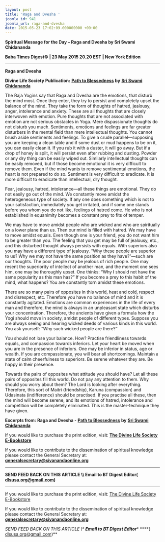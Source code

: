 ```yaml
---
layout: post
title: 'Raga and Dvesha '
joomla_id: 941
joomla_url: raga-and-dvesha
date: 2015-05-23 17:02:09.000000000 +00:00
---
```

  

















































**Spiritual Message for the Day – Raga and Dvesha by Sri Swami Chidananda**

**Baba Times Digest© | 23 May 2015 20.20 EST | New York Edition**

* * *

**Raga and Dvesha**

**Divine Life Society Publication:** [**Path to Blessedness**](http://www.dlshq.org/download/blessed.htm#_VPID_9) **by** [**Sri Swami Chidananda**](http://www.dlshq.org/saints/chida.htm)

The Raja Yogins say that Raga and Dvesha are the emotions, that disturb the mind most. Once they enter, they try to persist and completely upset the balance of the mind. They take the form of thoughts of hatred, jealousy, anger, intolerance and anxiety. These are all thoughts that are closely interwoven with emotion. Pure thoughts that are not associated with emotion are not serious obstacles in Yoga. Mere dispassionate thoughts do not disturb you much. Sentiments, emotions and feelings are far greater disturbers in the mental field than mere intellectual thoughts. You cannot brush aside sentiments and feelings. To give a crude parallel—supposing you are keeping a clean table and if some dust or mud happens to be on it, you can easily clean it. If you rub it with a duster, it will go away. But if a drop of honey is spilt, it will persist even after rubbing and dusting. Powder or any dry thing can be easily wiped out. Similarly intellectual thoughts can be easily removed, but if those become emotional it is very difficult to remove them. Even if the mind wants to remove sentimental emotions, the heart is not prepared to do so. Sentiment is very difficult to eradicate. It is more difficult to eradicate than intellectual, dry thought.

Fear, jealousy, hatred, intolerance—all these things are emotional. They do not easily go out of the mind. We constantly move amidst the heterogeneous type of society. If any one does something which is not to your satisfaction, immediately you get irritated, and if some one stands before you whom you do not like, feelings of hatred come. He who is not established in equanimity becomes a constant prey to fits of temper.

We may have to move amidst people who are wicked and who are spiritually on a lower plane than us. Then our mind is filled with hatred. We may have to move amidst equals. Even though one is your friend, you do not want him to be greater than you. The feeling that you get may be full of jealousy, etc., and this disturbed thought always persists with equals. With superiors also you may have a different type of jealousy. “Why these people are superior to us? Why we may not have the same position as they have?”—such are our thoughts. The poor people may be jealous of rich people. One may resent the superiority of intellect of another man, and the moment one sees him, one may be thoroughly upset. One thinks: “Why I should not have the same popularity as this man has?” If you become a prey to this habit of the mind, what happens? You are constantly torn amidst these emotions.

There are so many pairs of opposites in this world, heat and cold, respect and disrespect, etc. Therefore you have no balance of mind and it is constantly agitated. Emotions are common experiences in the life of every man and therefore, the mind is always in an unpleasant state which disturbs your concentration. Therefore, the ancients have given a formula how the Yogi should move in society, amidst people of different types. Suppose you are always seeing and hearing wicked deeds of various kinds in this world. You ask yourself: “Why such wicked people are there?”

You should not lose your balance. How? Practise friendliness towards equals, and compassion towards inferiors. Let your heart be moved when you are in the presence of inferiors. One may be inferior in status, age or wealth. If you are compassionate, you will bear all shortcomings. Maintain a state of calm cheerfulness to superiors. Be serene whatever they are. Be happy in their presence.

Towards the pairs of opposites what attitude you should have? Let all these pairs of opposites fill this world. Do not pay any attention to them. Why should you worry about them? The Lord is looking after everything. Therefore, this sort of Maitri (friendship), Karuna (compassion) and Udasinata (indifference) should be practised. If you practise all these, then the mind will become serene, and its emotions of hatred, intolerance and competition will be completely eliminated. This is the master-technique they have given.



**Excerpts from:**  **Raga and Dvesha -** [**Path to Blessedness**](http://www.dlshq.org/download/blessed.htm#_VPID_9) **by** [**Sri Swami Chidananda**](http://www.dlshq.org/saints/chida.htm)

If you would like to purchase the print edition, visit: **[The Divine Life Society E-Bookstore](http://www.dlshq.org/download/download.htm)**

If you would like to contribute to the dissemination of spiritual knowledge please contact the General Secretary at: [](mailto:%20%3Cscript%20type=%27text/javascript%27%3E%20%3C%21--%20var%20prefix%20=%20%27ma%27%20+%20%27il%27%20+%20%27to%27;%20var%20path%20=%20%27hr%27%20+%20%27ef%27%20+%20%27=%27;%20var%20addy57016%20=%20%27generalsecretary%27%20+%20%27@%27;%20addy57016%20=%20addy57016%20+%20%27sivanandaonline%27%20+%20%27.%27%20+%20%27org%27;%20document.write%28%27%3Ca%20%27%20+%20path%20+%20%27%5C%27%27%20+%20prefix%20+%20%27:%27%20+%20addy57016%20+%20%27%5C%27%3E%27%29;%20document.write%28addy57016%29;%20document.write%28%27%3C%5C/a%3E%27%29;%20//--%3E%5Cn%20%3C/script%3E%3Cscript%20type=%27text/javascript%27%3E%20%3C%21--%20document.write%28%27%3Cspan%20style=%5C%27display:%20none;%5C%27%3E%27%29;%20//--%3E%20%3C/script%3EThis%20email%20address%20is%20being%20protected%20from%20spambots.%20You%20need%20JavaScript%20enabled%20to%20view%20it.%20%3Cscript%20type=%27text/javascript%27%3E%20%3C%21--%20document.write%28%27%3C/%27%29;%20document.write%28%27span%3E%27%29;%20//--%3E%20%3C/script%3E?subject=Contribution%20to%20Dissemination%20of%20Spiritual%20Knowledge) **generalsecretary@sivanandaonline.org**

****

**SEND FEED BACK ON THIS ARTICLE \\\ Email to BT Digest Editor[](mailto:%20%3Cscript%20type=%27text/javascript%27%3E%20%3C%21--%20var%20prefix%20=%20%27ma%27%20+%20%27il%27%20+%20%27to%27;%20var%20path%20=%20%27hr%27%20+%20%27ef%27%20+%20%27=%27;%20var%20addy72654%20=%20%27dlsusa.org%27%20+%20%27@%27;%20addy72654%20=%20addy72654%20+%20%27gmail%27%20+%20%27.%27%20+%20%27com%27;%20document.write%28%27%3Ca%20%27%20+%20path%20+%20%27%5C%27%27%20+%20prefix%20+%20%27:%27%20+%20addy72654%20+%20%27%5C%27%3E%27%29;%20document.write%28addy72654%29;%20document.write%28%27%3C%5C/a%3E%27%29;%20//--%3E%5Cn%20%3C/script%3E%3Cscript%20type=%27text/javascript%27%3E%20%3C%21--%20document.write%28%27%3Cspan%20style=%5C%27display:%20none;%5C%27%3E%27%29;%20//--%3E%20%3C/script%3EThis%20email%20address%20is%20being%20protected%20from%20spambots.%20You%20need%20JavaScript%20enabled%20to%20view%20it.%20%3Cscript%20type=%27text/javascript%27%3E%20%3C%21--%20document.write%28%27%3C/%27%29;%20document.write%28%27span%3E%27%29;%20//--%3E%20%3C/script%3E?subject=DLS%20Posts)( [dlsusa.org@gmail.com](mailto:dlsusa.org@gmail.com))**



* * *



  

If you would like to purchase the print edition, visit: [The Divine Life Society E-Bookstore](http://www.dlshq.org/download/download.htm)

If you would like to contribute to the dissemination of spiritual knowledge please contact the General Secretary at: **[generalsecretary@sivanandaonline.org](mailto:generalsecretary@sivanandaonline.org)**

**SEND FEED BACK ON THIS ARTICLE \\\**  **Email to BT Digest Editor**** [](mailto:%20%3Cscript%20type=%27text/javascript%27%3E%20%3C%21--%20var%20prefix%20=%20%27ma%27%20+%20%27il%27%20+%20%27to%27;%20var%20path%20=%20%27hr%27%20+%20%27ef%27%20+%20%27=%27;%20var%20addy72654%20=%20%27dlsusa.org%27%20+%20%27@%27;%20addy72654%20=%20addy72654%20+%20%27gmail%27%20+%20%27.%27%20+%20%27com%27;%20document.write%28%27%3Ca%20%27%20+%20path%20+%20%27%5C%27%27%20+%20prefix%20+%20%27:%27%20+%20addy72654%20+%20%27%5C%27%3E%27%29;%20document.write%28addy72654%29;%20document.write%28%27%3C%5C/a%3E%27%29;%20//--%3E%5Cn%20%3C/script%3E%3Cscript%20type=%27text/javascript%27%3E%20%3C%21--%20document.write%28%27%3Cspan%20style=%5C%27display:%20none;%5C%27%3E%27%29;%20//--%3E%20%3C/script%3EThis%20email%20address%20is%20being%20protected%20from%20spambots.%20You%20need%20JavaScript%20enabled%20to%20view%20it.%20%3Cscript%20type=%27text/javascript%27%3E%20%3C%21--%20document.write%28%27%3C/%27%29;%20document.write%28%27span%3E%27%29;%20//--%3E%20%3C/script%3E?subject=DLS%20Posts)****( [dlsusa.org@gmail.com](mailto:dlsusa.org@gmail.com))**  
